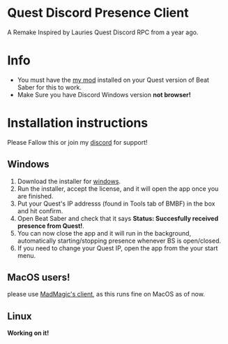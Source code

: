 
# Quest Discord Presence Client

A Remake Inspired by Lauries Quest Discord RPC from a year ago.

# Info
- You must have the [my mod](https://github.com/Core-Quest/Quest-RPC/releases/download/v0.1.0/QuestDiscordRPC.qmod) installed on your Quest version of Beat Saber for this to work.
- Make Sure you have Discord Windows version **not browser!**

# Installation instructions
Please Fallow this or join my [discord](https://discord.gg/ZhJ5SSCS6M) for support! 
## Windows
1. Download the installer for [windows](https://github.com/Core-Quest/QuestRPCWinClient/releases/download/v1/quest-rpc-win-client.exe).
2. Run the installer, accept the license, and it will open the app once you are finished.
3. Put your Quest's IP addresss (found in Tools tab of BMBF) in the box and hit confirm.
4. Open Beat Saber and check that it says **Status: Succesfully received presence from Quest!**.
5. You can now close the app and it will run in the background, automatically starting/stopping presence whenever BS is open/closed.
6. If you need to change your Quest IP, open the app from the your start menu.


## MacOS users!
please use [MadMagic's client](https://github.com/madmagic007/Oculus-Quest-Presence), as this runs fine on MacOS as of now.


## Linux
**Working on it!**
